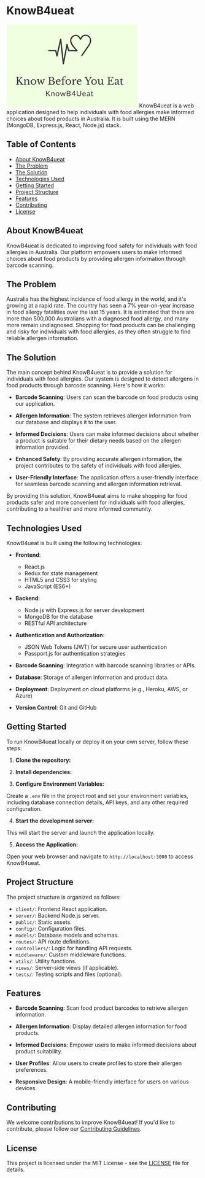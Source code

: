 # KnowB4ueat

![KnowB4ueat Logo](https://github.com/ApurvSapar21/KNOWB4UEATPROJECT/blob/KnowBueat-MERN-STACK/kb4ue.png)
KnowB4ueat is a web application designed to help individuals with food allergies make informed choices about food products in Australia. It is built using the MERN (MongoDB, Express.js, React, Node.js) stack.

## Table of Contents

- [About KnowB4ueat](#about-knowb4ueat)
- [The Problem](#the-problem)
- [The Solution](#the-solution)
- [Technologies Used](#technologies-used)
- [Getting Started](#getting-started)
- [Project Structure](#project-structure)
- [Features](#features)
- [Contributing](#contributing)
- [License](#license)

## About KnowB4ueat

KnowB4ueat is dedicated to improving food safety for individuals with food allergies in Australia. Our platform empowers users to make informed choices about food products by providing allergen information through barcode scanning.

## The Problem

Australia has the highest incidence of food allergy in the world, and it's growing at a rapid rate. The country has seen a 7% year-on-year increase in food allergy fatalities over the last 15 years. It is estimated that there are more than 500,000 Australians with a diagnosed food allergy, and many more remain undiagnosed. Shopping for food products can be challenging and risky for individuals with food allergies, as they often struggle to find reliable allergen information.

## The Solution

The main concept behind KnowB4ueat is to provide a solution for individuals with food allergies. Our system is designed to detect allergens in food products through barcode scanning. Here's how it works:

- **Barcode Scanning**: Users can scan the barcode on food products using our application.

- **Allergen Information**: The system retrieves allergen information from our database and displays it to the user.

- **Informed Decisions**: Users can make informed decisions about whether a product is suitable for their dietary needs based on the allergen information provided.

- **Enhanced Safety**: By providing accurate allergen information, the project contributes to the safety of individuals with food allergies.

- **User-Friendly Interface**: The application offers a user-friendly interface for seamless barcode scanning and allergen information retrieval.

By providing this solution, KnowB4ueat aims to make shopping for food products safer and more convenient for individuals with food allergies, contributing to a healthier and more informed community.

## Technologies Used

KnowB4ueat is built using the following technologies:

- **Frontend**:
  - React.js
  - Redux for state management
  - HTML5 and CSS3 for styling
  - JavaScript (ES6+)

- **Backend**:
  - Node.js with Express.js for server development
  - MongoDB for the database
  - RESTful API architecture

- **Authentication and Authorization**:
  - JSON Web Tokens (JWT) for secure user authentication
  - Passport.js for authentication strategies

- **Barcode Scanning**: Integration with barcode scanning libraries or APIs.

- **Database**: Storage of allergen information and product data.

- **Deployment**: Deployment on cloud platforms (e.g., Heroku, AWS, or Azure)

- **Version Control**: Git and GitHub

## Getting Started

To run KnowB4ueat locally or deploy it on your own server, follow these steps:

1. **Clone the repository:**


2. **Install dependencies:**


3. **Configure Environment Variables:**

Create a `.env` file in the project root and set your environment variables, including database connection details, API keys, and any other required configuration.

4. **Start the development server:**


This will start the server and launch the application locally.

5. **Access the Application:**

Open your web browser and navigate to `http://localhost:3000` to access KnowB4ueat.

## Project Structure

The project structure is organized as follows:

- `client/`: Frontend React application.
- `server/`: Backend Node.js server.
- `public/`: Static assets.
- `config/`: Configuration files.
- `models/`: Database models and schemas.
- `routes/`: API route definitions.
- `controllers/`: Logic for handling API requests.
- `middleware/`: Custom middleware functions.
- `utils/`: Utility functions.
- `views/`: Server-side views (if applicable).
- `tests/`: Testing scripts and files (optional).

## Features

- **Barcode Scanning**: Scan food product barcodes to retrieve allergen information.

- **Allergen Information**: Display detailed allergen information for food products.

- **Informed Decisions**: Empower users to make informed decisions about product suitability.

- **User Profiles**: Allow users to create profiles to store their allergen preferences.

- **Responsive Design**: A mobile-friendly interface for users on various devices.

## Contributing

We welcome contributions to improve KnowB4ueat! If you'd like to contribute, please follow our [Contributing Guidelines](CONTRIBUTING.md).

## License

This project is licensed under the MIT License - see the [LICENSE](LICENSE) file for details.

